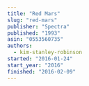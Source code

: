 ```yaml
---
title: "Red Mars"
slug: "red-mars"
publisher: "Spectra"
published: "1993"
asin: "0553560735"
authors:
  - kim-stanley-robinson
started: "2016-01-24"
start_year: "2016"
finished: "2016-02-09"
---
```

